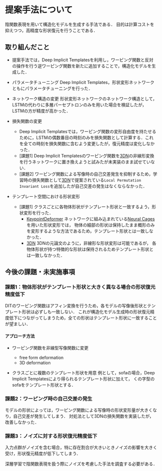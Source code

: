 # 提案手法について
陰関数表現を用いて構造化モデルを生成する手法である．
目的は計算コストを抑えつつ，高精度な形状復元を行うことである．


## 取り組んだこと
* 提案手法では，Deep Implicit Templatesを利用し，ワーピング関数と反対の操作を行う逆ワーピング関数を新たに追加することで，構造化モデルを生成した．
* パラメータチューニング
    Deep Implicit Templates，形状変形ネットワークともにパラメータチューニングを行った．
* ネットワーク構造の変更
    形状変形ネットワークのネットワーク構造として，LSTMの代わりに多層パーセプトロンのみを用いた場合を検証したが，
    LSTMの方が精度が高かった．
* 損失関数の変更
    * Deep Implicit Templatesでは，ワーピング関数の変形自由度を持たせるために，LSTMの偶数番目の時刻のみを損失関数として計算する．これを全ての時刻を損失関数に含むよう変更したが，復元精度は変化しなかった．
    * [課題1] Deep Implicit Templatesのワーピング関数を[3DN](https://github.com/laughtervv/3DN)の非線形変換を行うネットワークに置き換えようと試みたが未実装のまま試せていない．
    * [課題2] ワーピング関数による写像時の自己交差発生を抑制するため，学習時の損失関数として[3DN](https://github.com/laughtervv/3DN)で提案されている`Local Permutation Invariant Loss`を追加したが自己交差の発生はなくならなかった．

* テンプレート空間における形状変形
    * [課題1] クラスごとに各物体形状がテンプレート形状と一致するよう，形状変形を行った．
        * [KeypointDeformer](https://github.com/tomasjakab/keypoint_deformer/)
            ネットワークに組み込まれている[Neural Cages](https://github.com/yifita/deep_cage)を用いた形状変形では，
            物体の細部の形状は保持したまま概形のみを変形するような方法であるため，テンプレート形状とは一致しなかった．
        * [3DN](https://github.com/laughtervv/3DN)
            3DNの元論文のように，非線形な形状変形は可能であるが，
            各物体形状が持つ特徴的な形状は保持されるためテンプレート形状とは一致しなかった．


## 今後の課題・未実施事項

### 課題1：物体形状がテンプレート形状と大きく異なる場合の形状復元精度低下
DITのワーピング関数はアフィン変換を行うため，各モデルの写像後形状とテンプレート形状は必ずしも一致しない．
これが構造化モデル生成時の形状復元精度低下につながってしまうため，全ての形状はテンプレート形状に一致することが望ましい．

#### アプローチ方法
* ワーピング関数を非線型写像関数に変更
    * free form deformation
    * 3D deformation

* クラスごとに複数のテンプレート形状を用意
例として，sofaの場合，Deep Implicit Templatesにより得られるテンプレート形状に加えて，
くの字型のsofaをテンプレート形状とする．

### 課題2：ワーピング時の自己交差の発生　
モデルの形状によっては，ワーピング関数による写像時の形状変形量が大きくなり，自己交差が発生してしまう．
対処法として3DNの損失関数を実装したが，改善しなかった．

### 課題3：ノイズに対する形状復元精度低下
入力点群がノイズを含む場合，特に存在割合が大きいときノイズの影響を大きく受け，形状復元精度が低下してしまう．

深層学習で陰関数表現を扱う際にノイズを考慮した手法を調査する必要がある．
